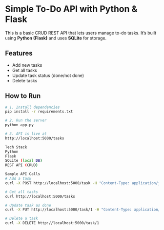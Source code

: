 # Simple To-Do API with Python & Flask

This is a basic CRUD REST API that lets users manage to-do tasks. It’s built using **Python (Flask)** and uses **SQLite** for storage.

## Features
- Add new tasks  
- Get all tasks  
- Update task status (done/not done)  
- Delete tasks  

## How to Run
```bash
# 1. Install dependencies
pip install -r requirements.txt

# 2. Run the server
python app.py

# 3. API is live at
http://localhost:5000/tasks

Tech Stack
Python
Flask
SQLite (local DB)
REST API (CRUD)

Sample API Calls
# Add a task
curl -X POST http://localhost:5000/task -H "Content-Type: application/json" -d '{"task": "Buy groceries"}'

# Get all tasks
curl http://localhost:5000/tasks

# Update task as done
curl -X PUT http://localhost:5000/task/1 -H "Content-Type: application/json" -d '{"done": true}'

# Delete a task
curl -X DELETE http://localhost:5000/task/1
